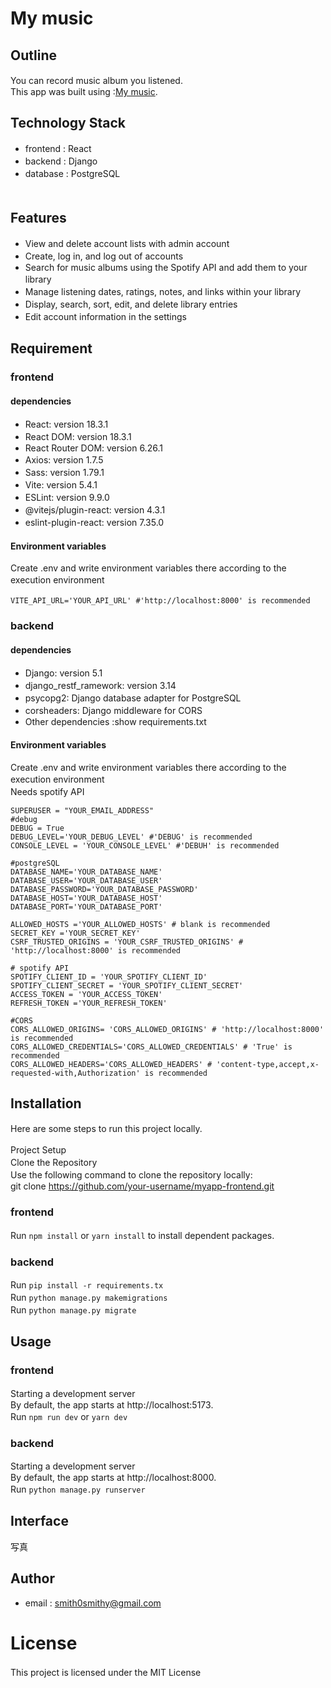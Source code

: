 # My music
## Outline
You can record music album you listened. 　<br>
This app was built using :[My music](https://mymusic03.com).<br>


## Technology Stack
* frontend : React　<br>
* backend : Django　　<br>
* database : PostgreSQL　<br>　


## Features
* View and delete account lists with admin account　　<br>
* Create, log in, and log out of accounts　　<br>
* Search for music albums using the Spotify API and add them to your library　　<br>
* Manage listening dates, ratings, notes, and links within your library　　<br>
* Display, search, sort, edit, and delete library entries　　<br>
* Edit account information in the settings　　<br>


## Requirement
### frontend
#### dependencies
* React: version 18.3.1　　<br>
* React DOM: version 18.3.1　　<br>
* React Router DOM: version 6.26.1  <br>
* Axios: version 1.7.5　　<br>
* Sass: version 1.79.1　　<br>
* Vite: version 5.4.1　　<br>
* ESLint: version 9.9.0　　<br>
* @vitejs/plugin-react: version 4.3.1　　<br>
* eslint-plugin-react: version 7.35.0　　<br>

#### Environment variables
Create .env and write environment variables there according to the execution environment　　<br>
```
VITE_API_URL='YOUR_API_URL' #'http://localhost:8000' is recommended　　
```

### backend
#### dependencies
* Django: version 5.1　　<br>
* django_restf_ramework: version 3.14　　<br>
* psycopg2: Django database adapter for PostgreSQL　　<br>
* corsheaders: Django middleware for CORS　　<br>
* Other dependencies :show requirements.txt<br>

#### Environment variables
Create .env and write environment variables there according to the execution environment　　<br>
Needs spotify API　　<br>
```
SUPERUSER = "YOUR_EMAIL_ADDRESS"
#debug
DEBUG = True
DEBUG_LEVEL='YOUR_DEBUG_LEVEL' #'DEBUG' is recommended
CONSOLE_LEVEL = 'YOUR_CONSOLE_LEVEL' #'DEBUH' is recommended

#postgreSQL
DATABASE_NAME='YOUR_DATABASE_NAME'
DATABASE_USER='YOUR_DATABASE_USER'
DATABASE_PASSWORD='YOUR_DATABASE_PASSWORD'
DATABASE_HOST='YOUR_DATABASE_HOST'
DATABASE_PORT='YOUR_DATABASE_PORT'

ALLOWED_HOSTS ='YOUR_ALLOWED_HOSTS' # blank is recommended
SECRET_KEY ='YOUR_SECRET_KEY'
CSRF_TRUSTED_ORIGINS = 'YOUR_CSRF_TRUSTED_ORIGINS' # 'http://localhost:8000' is recommended

# spotify API
SPOTIFY_CLIENT_ID = 'YOUR_SPOTIFY_CLIENT_ID'
SPOTIFY_CLIENT_SECRET = 'YOUR_SPOTIFY_CLIENT_SECRET'
ACCESS_TOKEN = 'YOUR_ACCESS_TOKEN'
REFRESH_TOKEN ='YOUR_REFRESH_TOKEN'

#CORS
CORS_ALLOWED_ORIGINS= 'CORS_ALLOWED_ORIGINS' # 'http://localhost:8000' is recommended
CORS_ALLOWED_CREDENTIALS='CORS_ALLOWED_CREDENTIALS' # 'True' is recommended
CORS_ALLOWED_HEADERS='CORS_ALLOWED_HEADERS' # 'content-type,accept,x-requested-with,Authorization' is recommended
```


## Installation
Here are some steps to run this project locally.　　<br>

Project Setup　　<br>
Clone the Repository　　<br>
Use the following command to clone the repository locally:　　<br>
git clone https://github.com/your-username/myapp-frontend.git<br>

### frontend
Run ```npm install``` or ```yarn install``` to install dependent packages.　　

### backend
Run ```pip install -r requirements.tx ```　　<br>
Run ```python manage.py makemigrations```　　<br>
Run ```python manage.py migrate```　　<br>


## Usage
### frontend
Starting a development server　　<br>
By default, the app starts at http://localhost:5173.<br>
Run ```npm run dev``` or ```yarn dev```　　<br>

### backend
Starting a development server　　<br>
By default, the app starts at http://localhost:8000.<br>
Run ```python manage.py runserver```　　<br>


## Interface
写真


## Author
* email : smith0smithy@gmail.com


# License
This project is licensed under the MIT License　　
